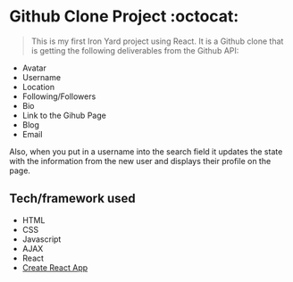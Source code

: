 # Github Clone Project :octocat:
> This is my first Iron Yard project using React. It is a Github clone that is getting the following deliverables from the Github API:

* Avatar
* Username
* Location
* Following/Followers
* Bio
* Link to the Gihub Page
* Blog
* Email


Also, when you put in a username into the search field it updates the state with the information from the new user and displays their profile on the page.

## Tech/framework used

* HTML
* CSS
* Javascript
* AJAX
* React
* [Create React App](https://github.com/facebookincubator/create-react-app)

